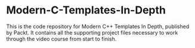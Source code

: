 # Modern-C-Templates-In-Depth
This is the code repository for Modern C++ Templates In Depth, published by Packt. It contains all the supporting project files necessary to work through the video course from start to finish.
